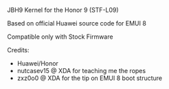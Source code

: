 JBH9 Kernel for the Honor 9 (STF-L09)

Based on official Huawei source code for EMUI 8

Compatible only with Stock Firmware

Credits:

- Huawei/Honor
- nutcasev15 @ XDA for teaching me the ropes
- zxz0o0 @ XDA for the tip on EMUI 8 boot structure
